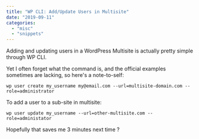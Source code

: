 ```yaml
---
title: "WP CLI: Add/Update Users in Multisite"
date: "2019-09-11"
categories: 
  - "misc"
  - "snippets"
---
```


Adding and updating users in a WordPress Multisite is actually pretty simple through WP CLI.

Yet I often forget what the command is, and the official examples sometimes are lacking, so here's a note-to-self:

```
wp user create my_username my@email.com --url=multisite-domain.com --role=administrator
```

To add a user to a sub-site in multisite:

```
wp user update my_username --url=other-multisite.com --role=administator
```

Hopefully that saves me 3 minutes next time ?
